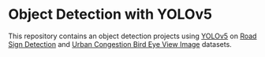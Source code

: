 # Object Detection with YOLOv5
This repository contains an object detection projects using [YOLOv5](https://github.com/ultralytics/yolov5) on [Road Sign Detection](https://www.kaggle.com/datasets/andrewmvd/road-sign-detection) and [Urban Congestion Bird Eye View Image](https://aihub.or.kr/aihubdata/data/view.do?currMenu=115&topMenu=100&aihubDataSe=realm&dataSetSn=241) datasets.
